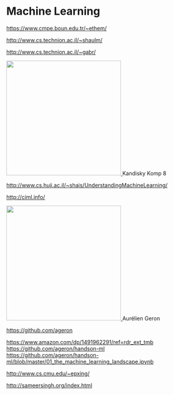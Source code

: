 # Machine Learning

https://www.cmpe.boun.edu.tr/~ethem/

http://www.cs.technion.ac.il/~shaulm/

http://www.cs.technion.ac.il/~gabr/

<a href="https://www.amazon.com/Understanding-Machine-Learning-Theory-Algorithms/dp/1107057132">
<img src= "https://i0.wp.com/www.guggenheim.org/wp-content/uploads/1923/01/37.262_ph_web.jpg"  width="300" />
</a> Kandisky Komp 8

http://www.cs.huji.ac.il/~shais/UnderstandingMachineLearning/

http://ciml.info/

<a href="https://github.com/ageron">
<img src= "https://avatars2.githubusercontent.com/u/76661"  width="300" />
</a> Aurélien Geron

https://github.com/ageron  

https://www.amazon.com/dp/1491962291/ref=rdr_ext_tmb  
https://github.com/ageron/handson-ml  
https://github.com/ageron/handson-ml/blob/master/01_the_machine_learning_landscape.ipynb  


http://www.cs.cmu.edu/~epxing/

http://sameersingh.org/index.html

